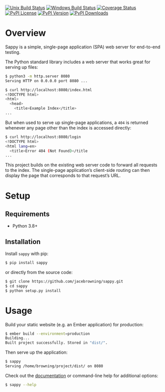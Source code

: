 [![Unix Build Status](https://img.shields.io/github/actions/workflow/status/jacebrowning/sappy/main.yml?branch=main&label=linux)](https://github.com/jacebrowning/sappy/actions)
[![Windows Build Status](https://img.shields.io/appveyor/ci/jacebrowning/sappy.svg?label=windows)](https://ci.appveyor.com/project/jacebrowning/sappy)
[![Coverage Status](https://img.shields.io/codecov/c/gh/jacebrowning/sappy)](https://codecov.io/gh/jacebrowning/sappy)
[![PyPI License](https://img.shields.io/pypi/l/sappy.svg)](https://pypi.org/project/sappy)
[![PyPI Version](https://img.shields.io/pypi/v/sappy.svg)](https://pypi.org/project/sappy)
[![PyPI Downloads](https://img.shields.io/pypi/dm/sappy.svg?color=orange)](https://pypistats.org/packages/sappy)

# Overview

Sappy is a simple, single-page application (SPA) web server for end-to-end testing.

The Python standard library includes a web server that works great for serving up files:

```sh
$ python3 -m http.server 8080
Serving HTTP on 0.0.0.0 port 8080 ...

$ curl http://localhost:8080/index.html
<!DOCTYPE html>
<html>
  <head>
    <title>Example Index</title>
...
```

But when used to serve up single-page applications, a `404` is returned whenever any page other than the index is accessed directly:

```sh
$ curl http://localhost:8080/login
<!DOCTYPE html>
<html lang=en>
  <title>Error 404 (Not Found)</title
...
```

This project builds on the existing web server code to forward all requests to the index. The single-page application’s client-side routing can then display the page that corresponds to that request’s URL.

# Setup

## Requirements

* Python 3.8+

## Installation

Install `sappy` with pip:

```sh
$ pip install sappy
```

or directly from the source code:

```sh
$ git clone https://github.com/jacebrowning/sappy.git
$ cd sappy
$ python setup.py install
```

# Usage

Build your static website (e.g. an Ember application) for production:

```sh
$ ember build --environment=production
Building...
Built project successfully. Stored in "dist/".
```

Then serve up the application:

```sh
$ sappy
Serving /home/browning/project/dist/ on 8080
```

Check out the [documentation](http://sappy.readthedocs.io/en/latest/cli) or command-line help for additional options:

```sh
$ sappy --help
```
